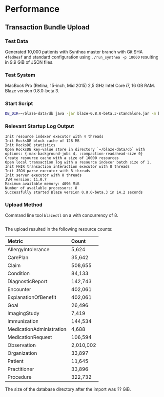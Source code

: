 # Performance

## Transaction Bundle Upload

### Test Data

Generated 10,000 patients with Synthea master branch with Git SHA `4fed9eaf` and standard configuration using `./run_synthea -p 10000` resulting in 9.9 GiB of JSON files.

### Test System

MacBook Pro \(Retina, 15-inch, Mid 2015\) 2,5 GHz Intel Core i7, 16 GB RAM. Blaze version 0.8.0-beta.3.

### Start Script

```bash
DB_DIR=~/blaze-data/db java -jar blaze-0.8.0-beta.3-standalone.jar -m blaze.core
```

### Relevant Startup Log Output

```text
Init resource indexer executor with 4 threads
Init RocksDB block cache of 128 MB
Init RocksDB statistics
Open RocksDB key-value store in directory `~/blaze-data/db` with options: {:max-background-jobs 4, :compaction-readahead-size 0}
Create resource cache with a size of 10000 resources
Open local transaction log with a resource indexer batch size of 1.
Init FHIR transaction interaction executor with 8 threads
Init JSON parse executor with 8 threads
Init server executor with 8 threads
JVM version: 11.0.7
Maximum available memory: 4096 MiB
Number of available processors: 8
Successfully started Blaze version 0.8.0-beta.3 in 14.2 seconds
```

### Upload Method

Command line tool `blazectl` on a with concurrency of 8.

```text

```

The upload resulted in the following resource counts:

| Metric | Count |
| :--- | :--- |
| AllergyIntolerance | 5,624 |
| CarePlan | 35,642 |
| Claim | 508,655 |
| Condition | 84,133 |
| DiagnosticReport | 142,743 |
| Encounter | 402,061 |
| ExplanationOfBenefit | 402,061 |
| Goal | 26,496 |
| ImagingStudy | 7,419 |
| Immunization | 144,534 |
| MedicationAdministration | 4,688 |
| MedicationRequest | 106,594 |
| Observation | 2,010,002 |
| Organization | 33,897 |
| Patient | 11,645 |
| Practitioner | 33,896 |
| Procedure | 322,732 |

The size of the database directory after the import was ?? GiB.

